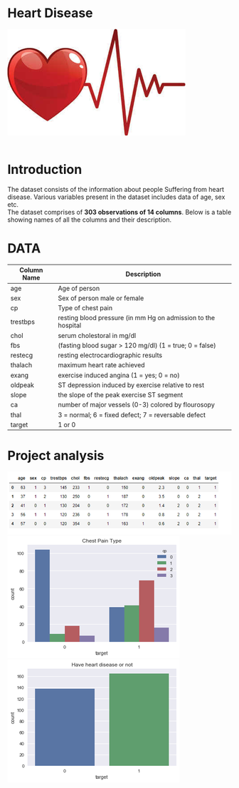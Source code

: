 # Heart Disease
![image.png](Images/heart.jpg)<br><br>
# Introduction </br>
The dataset consists of the information about people Suffering from heart disease. Various variables present in the dataset includes data of age, sex etc.</br> 
The dataset comprises of __303 observations of 14 columns__. Below is a table showing names of all the columns and their description.</br>
# DATA</br>
| Column Name   | Description                                                    |
| ------------- | -------------                                                  | 
| age           | Age of person                                                  | 
| sex           | Sex of person male or female                                   |  
| cp            | Type of chest pain                                             | 
| trestbps      | resting blood pressure (in mm Hg on admission to the hospital  |   
| chol          | serum cholestoral in mg/dl                                     |
| fbs           | (fasting blood sugar > 120 mg/dl) (1 = true; 0 = false)        |
| restecg       | resting electrocardiographic results                           |
| thalach       | maximum heart rate achieved                                    |
| exang         | exercise induced angina (1 = yes; 0 = no)                      |
| oldpeak       | ST depression induced by exercise relative to rest             |
| slope         | the slope of the peak exercise ST segment                      |
| ca            | number of major vessels (0-3) colored by flourosopy            |
| thal          | 3 = normal; 6 = fixed defect; 7 = reversable defect            |
| target        | 1 or 0                                                         |
# Project analysis
![image.png](Images/Data_head.png)
![image.png](Images/chest_pain_type.png)</br>
![image.png](Images/heart_disease_or_not.png)
